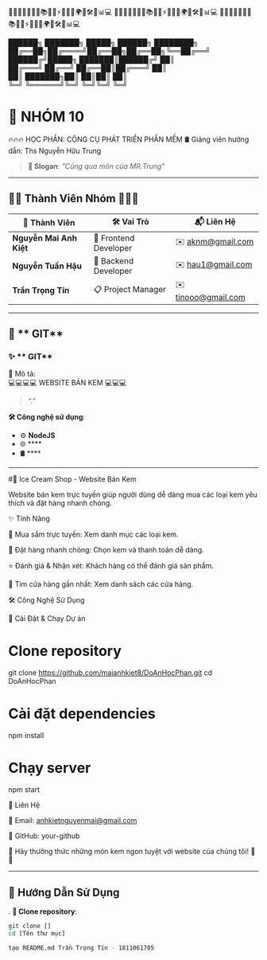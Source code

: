 🚀✨🔥🎯🎨📌💡📚🎵📝⚡🌟✅🔗🌍🔧🛠️📌📊💻
🚀✨🔥🎯🎨📌💡📚🎵📝⚡🌟✅🔗🌍🔧🛠️📌📊💻
🚀✨🔥🎯🎨📌💡📚🎵📝⚡🌟✅🔗🌍🔧🛠️📌📊💻





██████╗ ███████╗ █████╗ ██████╗ ████████╗
██╔══██╗██╔════╝██╔══██╗██╔══██╗╚══██╔══╝
██████╔╝█████╗  ███████║██████╔╝   ██║   
██╔═══╝ ██╔══╝  ██╔══██║██╔═══╝    ██║   
██║     ███████╗██║  ██║██║        ██║   
╚═╝     ╚══════╝╚═╝  ╚═╝╚═╝        ╚═╝   


# 🚀 **NHÓM 10** 

🔥🔥🔥 HỌC PHẦN: CÔNG CỤ PHÁT TRIỂN PHẦN MỀM
🛢️ Giảng viên hướng dẫn: Ths Nguyễn Hữu Trung

> **🎯 Slogan**: _"Cùng qua môn của MR.Trung"_  

---

## 🧑‍💻 **Thành Viên Nhóm**   🤝🤝🤝
| 👤 Thành Viên             | 🛠️ Vai Trò               | 📬 Liên Hệ          |
|----------------------     |---------------------------|---------------------|
| **Nguyễn Mai Anh Kiệt**   | 🎨 Frontend Developer    | ✉️ aknm@gmail.com   |
| **Nguyễn Tuấn Hậu**       | 🔧 Backend Developer     | ✉️ hau1@gmail.com   |
| **Trần Trọng Tín**        | 📋 Project Manager       | ✉️ tinooo@gmail.com |

---

## 🌟 ** GIT**  
### ✨ ** GIT**  
📝 Mô tả:  
💻💻💻💻 WEBSITE BÁN KEM 💻💻💻
> _"."_  

**🛠️ Công nghệ sử dụng**:  
- ⚙️ **NodeJS**  
- 🌐 ****  
- 🛢️ ****  

---
#🍦 Ice Cream Shop - Website Bán Kem



Website bán kem trực tuyến giúp người dùng dễ dàng mua các loại kem yêu thích và đặt hàng nhanh chóng.

✨ Tính Năng

🛒 Mua sắm trực tuyến: Xem danh mục các loại kem.

📝 Đặt hàng nhanh chóng: Chọn kem và thanh toán dễ dàng.

⭐ Đánh giá & Nhận xét: Khách hàng có thể đánh giá sản phẩm.

📍 Tìm cửa hàng gần nhất: Xem danh sách các cửa hàng.

🛠️ Công Nghệ Sử Dụng







🚀 Cài Đặt & Chạy Dự án

# Clone repository
git clone https://github.com/maianhkiet8/DoAnHocPhan.git
cd DoAnHocPhan

# Cài đặt dependencies
npm install

# Chạy server
npm start

📌 Liên Hệ

📧 Email: anhkietnguyenmai@gmail.com

🔗 GitHub: your-github

🚀 Hãy thưởng thức những món kem ngon tuyệt với website của chúng tôi! 🍨🍧




---

## 🚀 **Hướng Dẫn Sử Dụng**  
. **🔗 Clone repository**:  
   ```bash
   git clone []
   cd [Tên thư mục]

tạo README.md Trần Trọng Tín - 1811061705